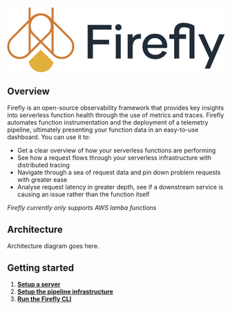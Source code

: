 ![Firefly logo](https://github.com/try-firefly/.github/blob/main/profile/assets/images/firefly_logo.png)

## Overview

Firefly is an open-source observability framework that provides key insights into serverless function health through the use of metrics and traces. Firefly automates function instrumentation and the deployment of a telemetry pipeline, ultimately presenting your function data in an easy-to-use dashboard. You can use it to:

* Get a clear overview of how your serverless functions are performing
* See how a request flows through your serverless infrastructure with distributed tracing
* Navigate through a sea of request data and pin down problem requests with greater ease
* Analyse request latency in greater depth, see if a downstream service is causing an issue rather than the function itself

*Firefly currently only supports AWS lamba functions*

## Architecture

Architecture diagram goes here.

## Getting started

1. [**Setup a server**](https://github.com/try-firefly/firefly-pipeline)
2. [**Setup the pipeline infrastructure**](https://github.com/try-firefly/firefly-pipeline)
3. [**Run the Firefly CLI**](https://github.com/try-firefly/firefly-cli)
